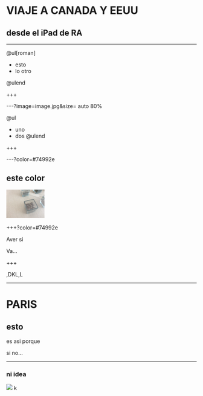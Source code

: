 # VIAJE A CANADA Y EEUU

## desde el iPad de RA

---

@ul[roman]

- esto
- lo otro

@ulend

+++

---?image=image.jpg&size= auto 80%

@ul
- uno
- dos
@ulend

+++

---?color=#74992e

## este color

<img src="image.jpg" width="20%">

+++?color=#74992e

Aver si

Va...

+++

,DKL,L

---
# PARIS

## esto

es asi porque

si  no...

---

### ni idea


![](https://img.swipeusercontent.com/400/o/xpBhrxBPphPl7pPNQnrHflpznLxkJ6Wksd50tC0DFRxZRC.jpg)
k
